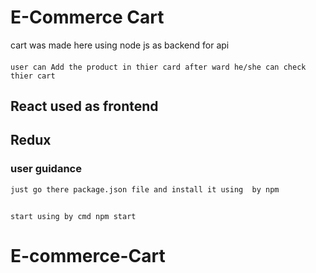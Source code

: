 
# E-Commerce Cart 
 cart was made here using node js as backend for api
####
 `user can Add the product in thier card after ward he/she can check thier cart ` 
## React used as frontend 
## Redux 

### user guidance 
` just go there package.json file and install it using  by npm `
##
` start using by cmd npm start `  

# E-commerce-Cart

